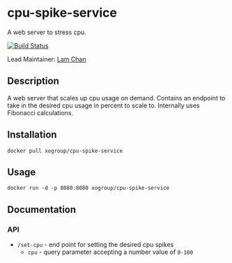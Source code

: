 # cpu-spike-service
A web server to stress cpu.

[![Build Status](https://travis-ci.org/xogroup/cpu-spike-service.svg?branch=master)](https://travis-ci.org/xogroup/cpu-spike-service)

Lead Maintainer: [Lam Chan](https://github.com/lamchakchan)

## Description
A web server that scales up cpu usage on demand.  Contains an endpoint to take in the desired cpu usage in percent to scale to.  Internally uses Fibonacci calculations.

## Installation

```
docker pull xogroup/cpu-spike-service
```

## Usage

```
docker run -d -p 8080:8080 xogroup/cpu-spike-service
```

## Documentation

### API

* `/set-cpu` - end point for setting the desired cpu spikes
  * `cpu` - query parameter accepting a number value of `0-100`

